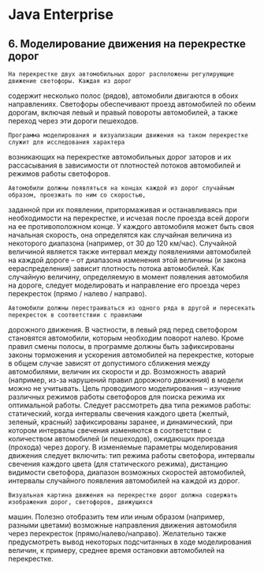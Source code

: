 # Java Enterprise

## 6. Моделирование движения на перекрестке дорог

    На перекрестке двух автомобильных дорог расположены регулирующие движение светофоры. Каждая из дорог
содержит несколько полос (рядов), автомобили двигаются в обоих направлениях. Светофоры обеспечивают проезд
автомобилей по обеим дорогам, включая левый и правый повороты автомобилей, а также переход через эти дороги
пешеходов.

    Программа моделирования и визуализации движения на таком перекрестке служит для исследования характера
возникающих на перекрестке автомобильных дорог заторов и их рассасывания в зависимости от плотностей потоков
автомобилей и режимов работы светофоров.

    Автомобили должны появляться на концах каждой из дорог случайным образом, проезжать по ним со скоростью,
заданной при их появлении, притормаживая и останавливаясь при необходимости на перекрестке, и исчезая после
проезда всей дороги на ее противоположном конце. У каждого автомобиля может быть своя начальная скорость, она
определятся как случайная величина из некоторого диапазона (например, от 30 до 120 км/час). Случайной величиной
является также интервал между появлениями автомобилей на каждой дороге – от диапазона изменения этой величины
(и закона еераспределения) зависит плотность потока автомобилей. Как случайную величину, определяемую в момент
появления автомобиля на дороге, следует моделировать и направление его проезда через перекресток (прямо / налево
/ направо).

    Автомобили должны перестраиваться из одного ряда в другой и пересекать перекресток в соответствии с правилами
дорожного движения. В частности, в левый ряд перед светофором становятся автомобили, которым необходим поворот
налево. Кроме правил смены полосы, в программе должны быть зафиксированы законы торможения и ускорения автомобилей
на перекрестке, которые в общем случае зависят от допустимого сближения между автомобилями, величин их скорости и
др. Возможность аварий (например, из-за нарушений правил дорожного движения) в модели можно не учитывать. Цель
проводимого моделирования – изучение различных режимов работы светофоров для поиска режима их оптимальной работы.
Следует рассмотреть два типа режимов работы: статический, когда интервалы свечения каждого цвета (желтый, зеленый,
красный) зафиксированы заранее, и динамический, при котором интервалы свечения изменяются в соответствии с
количеством автомобилей (и пешеходов), ожидающих проезда (прохода) через дорогу. В изменяемые параметры
моделирования движения следует включить: тип режима работы светофора, интервалы свечения каждого цвета (для
статического режима), дистанцию видимости светофора, диапазон возможных скоростей автомобилей, интервалы
случайного появления автомобилей на каждой из дорог.

    Визуальная картина движения на перекрестке дорог должна содержать изображения дорог, светофоров, движущихся
машин. Полезно отобразить тем или иным образом (например, разными цветами) возможные направления движения
автомобиля через перекресток (прямо/налево/направо). Желательно также предусмотреть вывод некоторых подсчитанных
в ходе моделирования величин, к примеру, среднее время остановки автомобилей на перекрестке.
